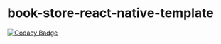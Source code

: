 # book-store-react-native-template

[![Codacy Badge](https://api.codacy.com/project/badge/Grade/350b77aa88004d9dbaa7835f76e534fa)](https://app.codacy.com/gh/oloyede-hub/rn-book-store?utm_source=github.com&utm_medium=referral&utm_content=oloyede-hub/rn-book-store&utm_campaign=Badge_Grade_Settings)

